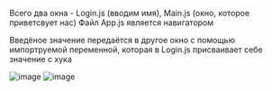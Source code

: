 Всего два окна - Login.js (вводим имя), Main.js (окно, которое приветсвует нас)
Файл App.js является навигатором

Введёное значение передаётся в другое окно с помощью импортруемой переменной, которая в Login.js присваивает себе значение с хука 

![image](https://user-images.githubusercontent.com/68331365/167267393-3f0b310b-0e97-44e8-ae7c-bc9ec5d0c0d5.png)
![image](https://user-images.githubusercontent.com/68331365/167267409-d4ef713b-6ecf-4502-9709-59064eb8f1c2.png)
